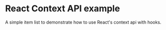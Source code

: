 # React Context API example
A simple item list to demonstrate how to use React's context api with hooks.

